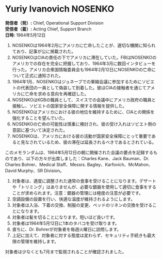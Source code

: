 # Yuriy Ivanovich NOSENKO

**発信者（発）:** Chief, Operational Support Division  
**受信者（着）:** Acting Chief, Support Branch  
**日時:** 1964年5月12日  

1. NOSENKOは1964年2月にアメリカに亡命したことが、適切な機関に知られており、記事が公に掲載された。
2. NOSENKOはCIAの責任の下でアメリカに滞在していた。FBIはNOSENKOのアメリカでの存在を完全に把握しており、1964年3月に数回インタビューを行った。アメリカ合衆国情報委員会も1964年2月12日にNOSENKOの亡命について正式に通知された。
3. 1964年1月、NOSENKOはジュネーブでの軍縮会議に参加するためにソビエトの代表団の一員として偽装して到着した。彼はCIAの接触者を通じてアメリカに亡命を求める意向を再確認した。
4. NOSENKOはKGBの職員として、スイスでの会議中にアメリカ政府の職員と接触し、ソビエトの国家安全保障に関する情報を提供した。
5. NOSENKOはアメリカにおける彼の地位を維持するために、CIAとの関係を強化することを望んでいた。
6. NOSENKOの亡命の可能性は慎重に検討され、彼の受け入れはソビエト側の意図に基づいて決定された。
7. NOSENKOは、アメリカにおける彼の活動が国家安全保障にとって重要であると見なされているため、彼の滞在は延長されるべきであるとされている。

このメモランダムは、1964年5月12日の朝に開催された会議の要点を記録するものであり、以下の方々が出席しました：Charles Kane、Jack Bauman、Dr. Charles Bohrer、Medical Staff、Messrs. Bagley、Karfovich、McMahon、David Murphy、SR Division。

1. 対象者は、適度に調整された通常の食事を受けることになります。デザートや「トリミング」はありませんが、必要な銀器を使用して適切に食事をすることが求められます。注意：銀器の管理には極度の注意が必要です。
2. 空調設備の設置を行い、快適な温度が維持されるようにします。
3. 対象者は入浴、下着の交換、制服の変更、ベッドのリネンの交換を受けることになります。
4. 対象者は髪を切ることになります。短いほど良いです。
5. 対象者は1964年5月12日に1本のタバコを受け取ります。
6. 直ちに、Dr. Bohrerが対象者を毎週火曜日に訪問します。
7. 上記に加えて、対象者に対する態度は変わらず、セキュリティ手続きも最大限の管理を維持します。

対象者は少なくとも7月まで監視されることが確認されました。